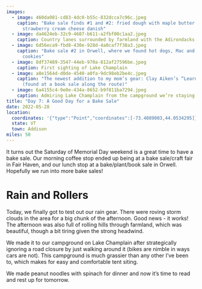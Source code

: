 ```yaml
---
images:
  - image: 460da981-cd83-4dc0-b55c-832dcca7c96c.jpeg
    caption: "Bake sale finds #1 and #2: fried dough with maple butter and a
      strawberry cream cheese danish"
  - image: da4624eb-32c9-4607-b611-a2fbf00c1aa2.jpeg
    caption: Country lanes surrounded by farmland with the Adirondacks in the distance
  - image: 6d56eca9-fbd8-430e-928d-4a0caf7f38a3.jpeg
    caption: "Bake sale #2 in Orwell, where we found hot dogs, Mac and cheese, and
      cookies"
  - image: 8df37489-3547-44eb-970a-812af27596be.jpeg
    caption: First sighting of Lake Champlain
  - image: a8e1564d-d0de-4540-a0fa-9dc98eb2be4c.jpeg
    caption: "The newest addition to my mom’s gear: Clay Aiken’s “Learning to Sing”
      (found at a book sale along the route)"
  - image: 6a4155c4-9e0e-434a-8652-b9f811ba7294.jpeg
    caption: Admiring Lake Champlain from the campground we’re staying at tonight
title: "Day 7: A Good Day for a Bake Sale"
date: 2022-05-28
location:
  coordinates: '{"type":"Point","coordinates":[-73.4089003,44.0534295]}'
  state: VT
  town: Addison
miles: 50
---
```

It turns out the Saturday of Memorial Day weekend is a great time to have a bake sale. Our morning coffee stop ended up being at a bake sale/craft fair in Fair Haven, and our lunch stop at a bake/plant/book sale in Orwell. Hopefully we run into more bake sales!

# Rain and Rollers

Today, we finally got to test out our rain gear. There were roving storm clouds in the area for a big chunk of the afternoon. Good news - it works! The afternoon was also full of rolling hills through farmland, which was beautiful, though a bit tiring given the strong headwind. 

We made it to our campground on Lake Champlain after strategically ignoring a road closure by just walking around it (bikes are nimble in ways cars are not).  This campground is much grassier than any other I’ve been to, which makes for easy and comfortable tent siting. 

We made peanut noodles with spinach for dinner and now it’s time to read and rest up for tomorrow. 